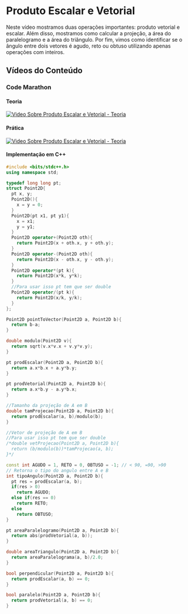 # Produto Escalar e Vetorial

Neste vídeo mostramos duas operações importantes: produto vetorial e escalar. Além disso, mostramos como calcular a projeção, a área do paralelogramo e a área do triângulo. Por fim, vimos como identificar se o ângulo entre dois vetores é agudo, reto ou obtuso utilizando apenas operações com inteiros.

## Vídeos do Conteúdo

### Code Marathon

#### Teoria

[![Video Sobre Produto Escalar e Vetorial - Teoria](https://img.youtube.com/vi/ghkq3J8lGKk/0.jpg)](https://www.youtube.com/watch?v=ghkq3J8lGKk)

#### Prática

[![Video Sobre Produto Escalar e Vetorial - Teoria](https://img.youtube.com/vi/I3-ycXXUCfA/0.jpg)](https://www.youtube.com/watch?v=I3-ycXXUCfA)

#### Implementação em C++

```cpp
#include <bits/stdc++.h>
using namespace std;

typedef long long pt;
struct Point2D{
  pt x, y;
  Point2D(){
    x = y = 0;
  }
  Point2D(pt x1, pt y1){
    x = x1;
    y = y1;
  }
  Point2D operator+(Point2D oth){
    return Point2D(x + oth.x, y + oth.y);
  }
  Point2D operator-(Point2D oth){
    return Point2D(x - oth.x, y - oth.y);
  }
  Point2D operator*(pt k){
    return Point2D(x*k, y*k);
  }
  //Para usar isso pt tem que ser double
  Point2D operator/(pt k){
    return Point2D(x/k, y/k);
  }
};

Point2D pointToVector(Point2D a, Point2D b){
  return b-a;
}

double modulo(Point2D v){
  return sqrt(v.x*v.x + v.y*v.y);
}

pt prodEscalar(Point2D a, Point2D b){
  return a.x*b.x + a.y*b.y;
}

pt prodVetorial(Point2D a, Point2D b){
  return a.x*b.y - a.y*b.x;
}

//Tamanho da projeção de A em B
double tamProjecao(Point2D a, Point2D b){
  return prodEscalar(a, b)/modulo(b);
}

//Vetor de projeção de A em B
//Para usar isso pt tem que ser double
/*double vetProjecao(Point2D a, Point2D b){
  return (b/modulo(b))*tamProjecao(a, b);
}*/

const int AGUDO = 1, RETO = 0, OBTUSO = -1; // < 90, =90, >90
// Retorna o tipo do angulo entre A e B
int tipoAngulo(Point2D a, Point2D b){
  pt res = prodEscalar(a, b);
  if(res > 0)
    return AGUDO;
  else if(res == 0)
    return RETO;
  else
    return OBTUSO;
}

pt areaParalelogramo(Point2D a, Point2D b){
  return abs(prodVetorial(a, b));
}

double areaTriangulo(Point2D a, Point2D b){
  return areaParalelograma(a, b)/2.0;
}

bool perpendicular(Point2D a, Point2D b){
  return prodEscalar(a, b) == 0;
}

bool paralelo(Point2D a, Point2D b){
  return prodVetorial(a, b) == 0;
}
```
